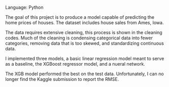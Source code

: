 Language: Python

The goal of this project is to produce a model capable of predicting the home prices of houses. The dataset includes house sales from Ames, Iowa.

The data requires extensive cleaning, this process is shown in the cleaning codes. Much of the cleaning is condensing categorical data into fewer categories, removing data that is too skewed, and standardizing continuous data.

I implemented three models, a basic linear regression model meant to serve as a baseline, the XGBoost regressor model, and a nueral network.

The XGB model performed the best on the test data. Unfortunately, I can no longer find the Kaggle submission to report the RMSE.
